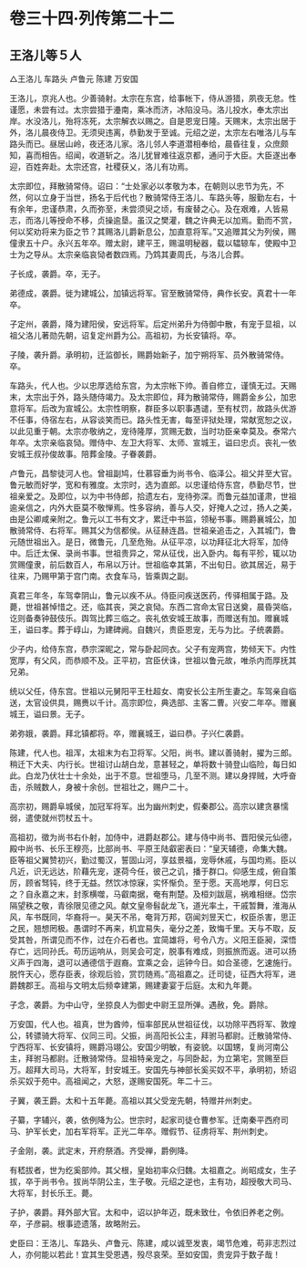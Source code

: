 # 卷三十四·列传第二十二

## 王洛儿等５人

△王洛儿 车路头 卢鲁元 陈建 万安国

王洛儿，京兆人也。少善骑射。太宗在东宫，给事帐下，侍从游猎，夙夜无怠。性谨愿，未尝有过。太宗尝猎于灅南，乘冰而济，冰陷没马。洛儿投水，奉太宗出岸。水没洛儿，殆将冻死，太宗解衣以赐之。自是恩宠日隆。天赐末，太宗出居于外，洛儿晨夜侍卫。无须臾违离，恭勤发于至诚。元绍之逆，太宗左右唯洛儿与车路头而已。昼居山岭，夜还洛儿家。洛儿邻人李道潜相奉给，晨昏往复，众庶颇知，喜而相告。绍闻，收道斩之。洛儿犹冒难往返京都，通问于大臣。大臣遂出奉迎，百姓奔赴。太宗还宫，社稷获乂，洛儿有功焉。

太宗即位，拜散骑常侍。诏曰：“士处家必以孝敬为本，在朝则以忠节为先，不然，何以立身于当世，扬名于后代也？散骑常侍王洛儿、车路头等，服勤左右，十有余年，忠谨恭肃，久而弥至，未尝须臾之顷，有废替之心。及在艰难，人皆易志，而洛儿等授命不移，贞操逾垦。虽汉之樊灌，魏之许典无以加焉。勤而不赏，何以奖劝将来为臣之节？其赐洛儿爵新息公，加直意将军。”又追赠其父为列侯，赐僮隶五十户。永兴五年卒。赠太尉，建平王，赐温明秘器，载以辒辌车，使殿中卫士为之导从。太宗亲临哀恸者数四焉。乃鸩其妻周氏，与洛儿合葬。

子长成，袭爵。卒，无子。

弟德成，袭爵。徙为建城公，加镇远将军。官至散骑常侍，典作长安。真君十一年卒。

子定州，袭爵，降为建阳侯，安远将军。后定州弟升为侍御中散，有宠于显祖，以祖父洛儿著勋先朝，诏复定州爵为公。高祖初，为长安镇将。卒。

子陵，袭升爵。承明初，迁监御长，赐爵始新子，加宁朔将军、员外散骑常侍。卒。

车路头，代人也。少以忠厚选给东宫，为太宗帐下帅。善自修立，谨慎无过。天赐末，太宗出于外，路头随侍竭力。及太宗即位，拜为散骑常侍，赐爵金乡公，加忠意将军。后改为宣城公。太宗性明察，群臣多以职事遇谴，至有杖罚，故路头优游不任事，侍宿左右，从容谈笑而已。路头性无害，每至评狱处理，常献宽恕之议，以此见重于朝。太宗亦敬纳之，宠待隆厚，赏赐无数，当时功臣亲幸莫及。泰常六年卒。太宗亲临哀恸。赠侍中、左卫大将军、太师、宣城王，谥曰忠贞。丧礼一依安城王叔孙俊故事。陪葬金陵。子眷袭爵。

卢鲁元，昌黎徒河人也。曾祖副鸠，仕慕容垂为尚书令、临泽公。祖父并至大官。鲁元敏而好学，宽和有雅度。太宗时，选为直郎。以忠谨给侍东宫，恭勤尽节，世祖亲爱之。及即位，以为中书侍郎，拾遗左右，宠待弥深。而鲁元益加谨肃，世祖逾亲信之，内外大臣莫不敬惮焉。性多容纳，善与人交，好掩人之过，扬人之美，由是公卿咸亲附之。鲁元以工书有文才，累迁中书监，领秘书事。赐爵襄城公，加散骑常侍、右将军。赐其父为信都侯。从征赫连昌。世祖亲追击之，入其城门，鲁元随世祖出入。是日，微鲁元，几至危殆。从征平凉，以功拜征北大将军，加侍中。后迁太保、录尚书事。世祖贵异之，常从征伐，出入卧内。每有平殄，辄以功赏赐僮隶，前后数百人，布帛以万计。世祖临幸其第，不出旬日。欲其居近，易于往来，乃赐甲第于宫门南。衣食车马，皆乘舆之副。

真君三年冬，车驾幸阴山，鲁元以疾不从。侍臣问疾送医药，传驿相属于路。及薨，世祖甚悼惜之。还，临其丧，哭之哀恸。东西二宫命太官日送奠，晨昏哭临，讫则备奏钟鼓伎乐。舆驾比葬三临之。丧礼依安城王故事，而赠送有加。赠襄城王，谥曰孝。葬于崞山，为建碑阙。自魏兴，贵臣恩宠，无与为比。子统袭爵。

少子内，给侍东宫，恭宗深昵之，常与卧起同衣。父子有宠两宫，势倾天下。内性宽厚，有父风，而恭顺不及。正平初，宫臣伏诛，世祖以鲁元故，唯杀内而厚抚其兄弟。

统以父任，侍东宫。世祖以元舅阳平王杜超女、南安长公主所生妻之。车驾亲自临送，太官设供具，赐赉以千计。高宗即位，典选部、主客二曹。兴安二年卒。赠襄城王，谥曰景。无子。

弟弥娥，袭爵。拜北镇都将。卒，赠襄城王，谥曰恭。子兴仁袭爵。

陈建，代人也。祖浑，太祖末为右卫将军。父阳，尚书。建以善骑射，擢为三郎。稍迁下大夫、内行长。世祖讨山胡白龙，意甚轻之，单将数十骑登山临险，每日如此。白龙乃伏壮士十余处，出于不意。世祖堕马，几至不测。建以身捍贼，大呼奋击，杀贼数人，身被十余创。世祖壮之，赐户二十。

高宗初，赐爵阜城侯，加冠军将军。出为幽州刺史，假秦郡公。高宗以建贪暴懦弱，遣使就州罚杖五十。

高祖初，徵为尚书右仆射，加侍中，进爵赵郡公。建与侍中尚书、晋阳侯元仙德，殿中尚书、长乐王穆亮，比部尚书、平原王陆叡密表曰：“皇天辅德，命集大魏。臣等祖父翼赞初兴，勤过蜀汉，誓固山河，享兹景福，宠辱休戚，与国均焉。臣以凡近，识无远达，阶藉先宠，遂荷今任，彼己之讥，播于群口。仰感生成，俯自策厉，顾省驽钝，终于无益。然饮冰惊寐，实怀惭负。至于愿。天高地厚，何日忘之？自永嘉之末，封豕横噬，马叡南据，奄有荆楚。及桓刘跋扈，祸难相继。岱宗隔望秩之敬，青徐限见德之风。献文皇帝髫龀龙飞，道光率土，干戚暂舞，淮海从风，车书既同，华裔将一。昊天不吊，奄背万邦，窃闻刘昱天亡，权臣杀害，思正之民，翘想罔极。愚谓时不再来，机宜易失，毫分之差，致悔千里。天与不取，反受其咎，所谓见而不作，过在介石者也。宜简雄将，号令八方。义阳王臣昶，深悟存亡，远同孙氏。苟历运响从，则吴会可定，脱事有难成，则振旅而返。进可以扬义声于四海，退可以通德信于遐裔。宜乘之会，运钟今日。如合圣德，乞速施行。脱忤天心，愿存臣表，徐观后验，赏罚随焉。”高祖嘉之。迁司徒，征西大将军，进爵魏郡王。高祖与文明太后频幸建第，赐建妻宴于后庭。太和九年薨。

子念，袭爵。为中山守，坐掠良人为御史中尉王显所弹。遇赦，免。爵除。

万安国，代人也。祖真，世为酋帅，恒率部民从世祖征伐，以功除平西将军、敦煌公，转骠骑大将军、仪同三司。父振，尚高阳长公主，拜驸马都尉。迁散骑常侍、宁西将军、长安镇将，赐爵冯翊公。安国少明敏，有姿貌。以国甥，复尚河南公主，拜驸马都尉。迁散骑常侍。显祖特亲宠之，与同卧起，为立第宅，赏赐至巨万。超拜大司马，大将军，封安城王。安国先与神部长奚买奴不平，承明初，矫诏杀买奴于苑中。高祖闻之，大怒，遂赐安国死。年二十三。

子翼，袭王爵。太和十五年薨。高祖以其父受宠先朝，特赠并州刺史。

子纂，字辅兴，袭，依例降为公。世宗时，起家司徒仓曹参军。迁南秦平西府司马、护军长史，加右军将军。正光二年卒。赠假节、征虏将军、荆州刺史。

子金刚，袭。武定末，开府祭酒。齐受禅，爵例降。

有嵇拔者，世为纥奚部帅。其父根，皇始初率众归魏。太祖嘉之。尚昭成女，生子拔，卒于尚书令。拔尚华阴公主，生子敬。元绍之逆也，主有功，超授敬大司马、大将军，封长乐王。薨。

子护，袭爵。拜外部大官。太和中，诏以护年迈，既未致仕，令依旧养老之例。卒，子彦嗣。根事迹遗落，故略附云。

史臣曰：王洛儿、车路头、卢鲁元、陈建，咸以诚至发衷，竭节危难，苟非志烈过人，亦何能以若此！宜其生受恩遇，殁尽哀荣。至如安国，贵宠异于数子哉！

